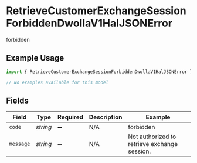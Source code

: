 # RetrieveCustomerExchangeSessionForbiddenDwollaV1HalJSONError

forbidden

## Example Usage

```typescript
import { RetrieveCustomerExchangeSessionForbiddenDwollaV1HalJSONError } from "dwolla/models/errors";

// No examples available for this model
```

## Fields

| Field                                        | Type                                         | Required                                     | Description                                  | Example                                      |
| -------------------------------------------- | -------------------------------------------- | -------------------------------------------- | -------------------------------------------- | -------------------------------------------- |
| `code`                                       | *string*                                     | :heavy_minus_sign:                           | N/A                                          | forbidden                                    |
| `message`                                    | *string*                                     | :heavy_minus_sign:                           | N/A                                          | Not authorized to retrieve exchange session. |